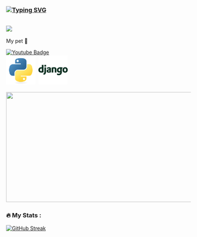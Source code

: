 ### [![Typing SVG](https://readme-typing-svg.herokuapp.com?color=%2336BCF7&lines=I+am+a+Backend+Developer)](https://git.io/typing-svg)

<br>
<img src="https://media.giphy.com/media/WUlplcMpOCEmTGBtBW/giphy.gif" width="80"> 


<p>My pet 👋 </p>
<div id="badges">
  <a href="https://www.youtube.com/channel/UCCLye31f_uhGnJk3Vl1dYtg">
    <img src="https://img.shields.io/badge/YouTube-red?style=for-the-badge&logo=youtube&logoColor=white" alt="Youtube Badge"/>
  </a>
</div>

<div>
  <img src="https://github.com/devicons/devicon/blob/master/icons/python/python-original.svg" title="Python" alt="Python" width="80" height="80"/>&nbsp;
  <img src="https://github.com/devicons/devicon/blob/master/icons/django/django-plain-wordmark.svg" title="Django" alt="Django" width="80" height="80"/>&nbsp;
</div>
<br>
<div align="center">
  <img src="https://media.giphy.com/media/dWesBcTLavkZuG35MI/giphy.gif" width="600" height="300"/>
</div>

### :fire: My Stats :
[![GitHub Streak](http://github-readme-streak-stats.herokuapp.com?user=hottabuch1987&theme=dark&background=000000)](https://git.io/streak-stats)


